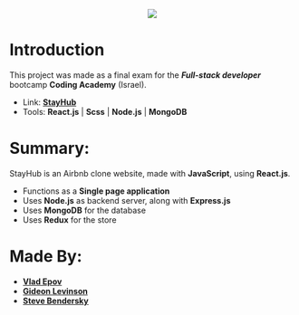 <p align="center">
  <img class="center" src="https://github.com/VadimEp622/proj-stay-hub/assets/118854398/bc92647c-1016-4c79-ac86-f8cb62985104">
</p>

# Introduction

This project was made as a final exam for the ***Full-stack developer*** bootcamp **Coding Academy** (Israel).

- Link:  [**StayHub**](https://sprint-4-stayhub.onrender.com/)
- Tools:  **React.js** | **Scss** | **Node.js** | **MongoDB**
  
# Summary:
  
StayHub is an Airbnb clone website, made with **JavaScript**, using **React.js**.
- Functions as a **Single page application**
- Uses **Node.js** as backend server, along with **Express.js**
- Uses **MongoDB** for the database
- Uses **Redux** for the store

# Made By:
- [**Vlad Epov**](https://github.com/VadimEp622)
- [**Gideon Levinson**](https://github.com/GideonLevinson)
- [**Steve Bendersky**](https://github.com/Steveb599)
